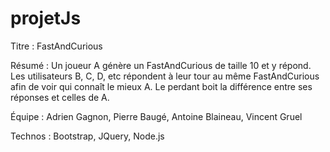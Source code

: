 # projetJs
Titre : FastAndCurious

Résumé : Un joueur A génère un FastAndCurious de taille 10 et y répond. Les utilisateurs B, C, D, etc répondent à leur tour au même FastAndCurious afin de voir qui connaît le mieux A. Le perdant boit la différence entre ses réponses et celles de A.

Équipe : Adrien Gagnon, Pierre Baugé, Antoine Blaineau, Vincent Gruel

Technos : Bootstrap, JQuery, Node.js
